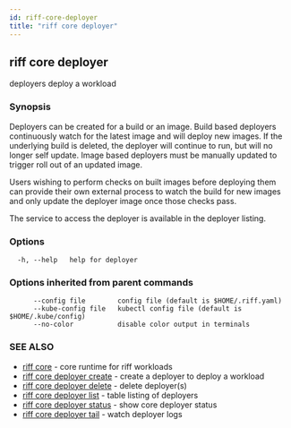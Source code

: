 ```yaml
---
id: riff-core-deployer
title: "riff core deployer"
---
```

## riff core deployer

deployers deploy a workload

### Synopsis

Deployers can be created for a build or an image. Build based deployers
continuously watch for the latest image and will deploy new images. If the
underlying build is deleted, the deployer will continue to run, but will no
longer self update. Image based deployers must be manually updated to trigger
roll out of an updated image.

Users wishing to perform checks on built images before deploying them can
provide their own external process to watch the build for new images and only
update the deployer image once those checks pass.

The service to access the deployer is available in the deployer listing.

### Options

```
  -h, --help   help for deployer
```

### Options inherited from parent commands

```
      --config file        config file (default is $HOME/.riff.yaml)
      --kube-config file   kubectl config file (default is $HOME/.kube/config)
      --no-color           disable color output in terminals
```

### SEE ALSO

* [riff core](riff_core.md)	 - core runtime for riff workloads
* [riff core deployer create](riff_core_deployer_create.md)	 - create a deployer to deploy a workload
* [riff core deployer delete](riff_core_deployer_delete.md)	 - delete deployer(s)
* [riff core deployer list](riff_core_deployer_list.md)	 - table listing of deployers
* [riff core deployer status](riff_core_deployer_status.md)	 - show core deployer status
* [riff core deployer tail](riff_core_deployer_tail.md)	 - watch deployer logs

